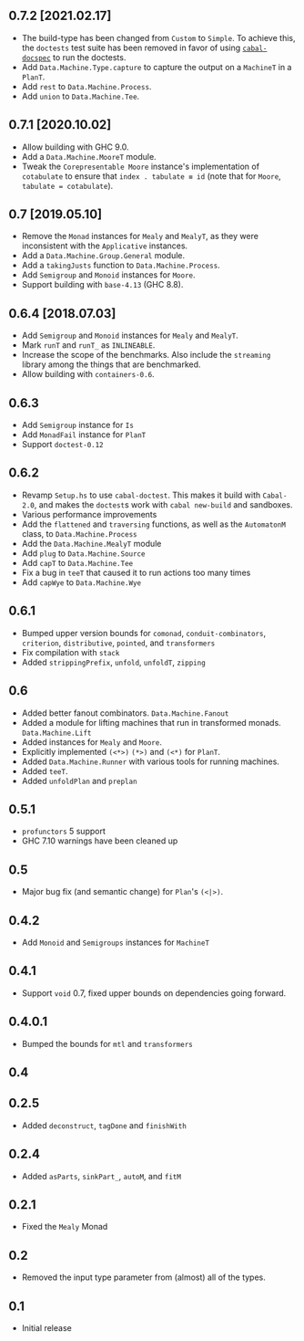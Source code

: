 0.7.2 [2021.02.17]
------------------
* The build-type has been changed from `Custom` to `Simple`.
  To achieve this, the `doctests` test suite has been removed in favor of using
  [`cabal-docspec`](https://github.com/phadej/cabal-extras/tree/master/cabal-docspec)
  to run the doctests.
* Add `Data.Machine.Type.capture` to capture the output on a `MachineT` in a `PlanT`.
* Add `rest` to `Data.Machine.Process`.
* Add `union` to `Data.Machine.Tee`.

0.7.1 [2020.10.02]
------------------
* Allow building with GHC 9.0.
* Add a `Data.Machine.MooreT` module.
* Tweak the `Corepresentable Moore` instance's implementation of `cotabulate`
  to ensure that `index . tabulate ≡ id` (note that for `Moore`,
  `tabulate = cotabulate`).

0.7 [2019.05.10]
----------------
* Remove the `Monad` instances for `Mealy` and `MealyT`, as they were
  inconsistent with the `Applicative` instances.
* Add a `Data.Machine.Group.General` module.
* Add a `takingJusts` function to `Data.Machine.Process`.
* Add `Semigroup` and `Monoid` instances for `Moore`.
* Support building with `base-4.13` (GHC 8.8).

0.6.4 [2018.07.03]
------------------
* Add `Semigroup` and `Monoid` instances for `Mealy` and `MealyT`.
* Mark `runT` and `runT_` as `INLINEABLE`.
* Increase the scope of the benchmarks. Also include the `streaming` library
  among the things that are benchmarked.
* Allow building with `containers-0.6`.

0.6.3
-----
* Add `Semigroup` instance for `Is`
* Add `MonadFail` instance for `PlanT`
* Support `doctest-0.12`

0.6.2
-----
* Revamp `Setup.hs` to use `cabal-doctest`. This makes it build
  with `Cabal-2.0`, and makes the `doctest`s work with `cabal new-build` and
  sandboxes.
* Various performance improvements
* Add the `flattened` and `traversing` functions, as well as the `AutomatonM`
  class, to `Data.Machine.Process`
* Add the `Data.Machine.MealyT` module
* Add `plug` to `Data.Machine.Source`
* Add `capT` to `Data.Machine.Tee`
* Fix a bug in `teeT` that caused it to run actions too many times
* Add `capWye` to `Data.Machine.Wye`

0.6.1
-----
* Bumped upper version bounds for `comonad`, `conduit-combinators`, `criterion`, `distributive`, `pointed`, and `transformers`
* Fix compilation with `stack`
* Added `strippingPrefix`, `unfold`, `unfoldT`, `zipping`

0.6
---
* Added better fanout combinators. `Data.Machine.Fanout`
* Added a module for lifting machines that run in transformed monads. `Data.Machine.Lift`
* Added instances for `Mealy` and `Moore`.
* Explicitly implemented `(<*>)` `(*>)` and `(<*)` for `PlanT`.
* Added `Data.Machine.Runner` with various tools for running machines.
* Added `teeT`.
* Added `unfoldPlan` and `preplan`

0.5.1
-----
* `profunctors` 5 support
* GHC 7.10 warnings have been cleaned up

0.5
---
* Major bug fix (and semantic change) for `Plan`'s `(<|>)`.

0.4.2
-----
* Add `Monoid` and `Semigroups` instances for `MachineT`

0.4.1
-----
* Support `void` 0.7, fixed upper bounds on dependencies going forward.

0.4.0.1
-----
* Bumped the bounds for `mtl` and `transformers`

0.4
-----

0.2.5
-----
* Added `deconstruct`, `tagDone` and `finishWith`

0.2.4
-----
* Added `asParts`, `sinkPart_`, `autoM`, and `fitM`

0.2.1
-----
* Fixed the `Mealy` Monad

0.2
---
* Removed the input type parameter from (almost) all of the types.

0.1
---
* Initial release
